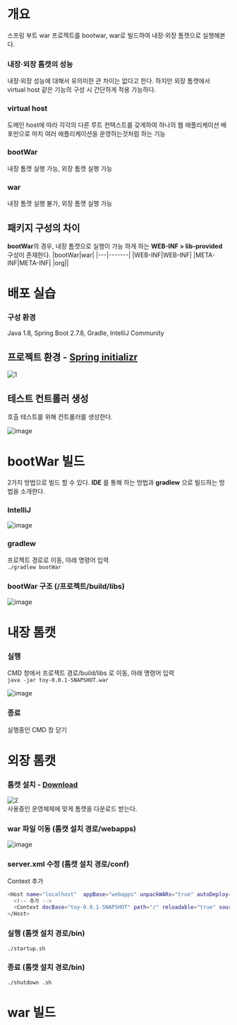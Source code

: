 # 개요
스프링 부트 war 프로젝트를 bootwar, war로 빌드하여 내장·외장 톰캣으로 실행해본다.

### 내장·외장 톰캣의 성능
내장·외장 성능에 대해서 유의미한 큰 차이는 없다고 한다. 하지만 외장 톰캣에서 virtual host 같은 기능의 구성 시 간단하게 적용 가능하다.

### virtual host
도메인 host에 따라 각각의 다른 루트 컨텍스트를 갖게하여 하나의 웹 애플리케이션 배포만으로 마치 여러 애플리케이션을 운영하는것처럼 하는 기능

### bootWar
내장 톰캣 실행 가능, 외장 톰캣 실행 가능

### war
내장 톰캣 실행 불가, 외장 톰캣 실행 가능

## 패키지 구성의 차이
**bootWar**의 경우, 내장 톰캣으로 실행이 가능 하게 하는 **WEB-INF > lib-provided** 구성이 존재한다.
|bootWar|war|
|---|-------|
|WEB-INF|WEB-INF|
|META-INF|META-INF|
|org||

# 배포 실습

### 구성 환경
Java 1.8, Spring Boot 2.7.8, Gradle, IntelliJ Community

## 프로젝트 환경 - [Spring initializr](https://start.spring.io/)
![1](https://user-images.githubusercontent.com/13326651/219359023-49d286aa-58bb-4fcc-b51b-3e5998617e2d.PNG)

## 테스트 컨트롤러 생성
호출 테스트를 위해 컨트롤러를 생성한다.   

![image](https://user-images.githubusercontent.com/13326651/219362921-90b60fff-2191-4c8f-a077-0fb0ad37e223.png)   

# bootWar 빌드
2가지 방법으로 빌드 할 수 있다. **IDE** 를 통해 하는 방법과 **gradlew** 으로 빌드하는 방법을 소개한다.

### IntelliJ
![image](https://user-images.githubusercontent.com/13326651/219365981-1118c935-20d9-4037-a4be-37db2bdaad1d.png)

### gradlew
프로젝트 경로로 이동, 아래 명령어 입력   
```./gradlew bootWar```

### bootWar 구조 (/프로젝트/build/libs)
![image](https://user-images.githubusercontent.com/13326651/219383955-0c0263bf-2772-42e5-8291-0a98569bcd00.png)

# 내장 톰캣

### 실행
CMD 창에서 프로젝트 경로/build/libs 로 이동, 아래 명령어 입력   
```java -jar toy-0.0.1-SNAPSHOT.war```   

![image](https://user-images.githubusercontent.com/13326651/219386974-b44b9fb8-8ec8-45b0-b9ad-e92af30c92e8.png)

### 종료
실행중인 CMD 창 닫기

# 외장 톰캣

### 톰캣 설치 - [Download](https://tomcat.apache.org/download-90.cgi)
![2](https://user-images.githubusercontent.com/13326651/219393787-df7a45c3-a89e-4c75-af9b-c61d39e58d87.PNG)   
사용중인 운영체제에 맞게 톰캣을 다운로드 받는다.

### war 파일 이동 (톰캣 설치 경로/webapps)
![image](https://user-images.githubusercontent.com/13326651/219394244-7614c19c-b6a9-4a9f-b9a4-8ddf929a22d6.png)

### server.xml 수정 (톰캣 설치 경로/conf)
Context 추가   
```bash
<Host name="localhost"  appBase="webapps" unpackWARs="true" autoDeploy="true">
  <!-- 추가 -->
  <Context docBase="toy-0.0.1-SNAPSHOT" path="/" reloadable="true" source="org.eclipse.jst.jee.server:toy"></Context>
</Host>
```

### 실행 (톰캣 설치 경로/bin)
```./startup.sh```
### 종료 (톰캣 설치 경로/bin)
```./shutdown .sh```

# war 빌드




